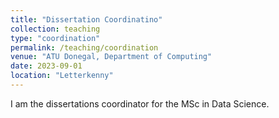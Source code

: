 ```yaml
---
title: "Dissertation Coordinatino"
collection: teaching
type: "coordination"
permalink: /teaching/coordination
venue: "ATU Donegal, Department of Computing"
date: 2023-09-01
location: "Letterkenny"
---
```


I am the dissertations coordinator for the MSc in Data Science.
